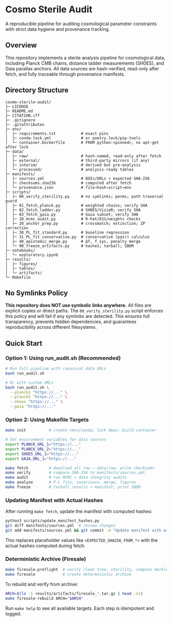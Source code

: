 # Cosmo Sterile Audit

A reproducible pipeline for auditing cosmological parameter constraints with strict data hygiene and provenance tracking.

## Overview

This repository implements a sterile analysis pipeline for cosmological data, including Planck CMB chains, distance ladder measurements (SH0ES), and Gaia parallax anchors. All data sources are hash-verified, read-only after fetch, and fully traceable through provenance manifests.

## Directory Structure

```
cosmo-sterile-audit/
├─ LICENSE
├─ README.md
├─ CITATION.cff
├─ .gitignore
├─ .gitattributes
├─ env/
│  ├─ requirements.txt           # exact pins
│  ├─ conda-lock.yml             # or poetry.lock/pip-tools
│  └─ container.Dockerfile       # FROM python:<pinned>, no apt-get after lock
├─ data/
│  ├─ raw/                       # hash-named, read-only after fetch
│  ├─ external/                  # third-party mirrors (if any)
│  ├─ interim/                   # derived but pre-analysis
│  └─ processed/                 # analysis-ready tables
├─ manifests/
│  ├─ sources.yml                # DOIs/URLs + expected SHA-256
│  ├─ checksums.sha256           # computed after fetch
│  └─ provenance.json            # file→hash→script→env
├─ scripts/
│  ├─ 00_verify_sterility.py     # no symlinks; perms; path traversal guard
│  ├─ 01_fetch_planck.py         # weighted chains; verify SHA
│  ├─ 02_fetch_ladder.py         # SH0ES/VizieR; verify SHA
│  ├─ 03_fetch_gaia.py           # Gaia subset; verify SHA
│  ├─ 10_mcmc_audit.py           # R-hat/ESS/weights checks
│  ├─ 20_anchor_prep.py          # crossmatch; extinction; ZP correction
│  ├─ 30_PL_fit_standard.py      # baseline regression
│  ├─ 31_PL_fit_conservative.py  # conservative (pair) calculus
│  ├─ 40_epistemic_merge.py      # ΔT, f_sys, penalty merge
│  └─ 90_freeze_artifacts.py     # hashes; tarball; SBOM
├─ notebooks/
│  └─ exploratory.ipynb
├─ results/
│  ├─ figures/
│  ├─ tables/
│  └─ artifacts/
└─ Makefile
```

## No Symlinks Policy

**This repository does NOT use symbolic links anywhere.** All files are explicit copies or direct paths. The `00_verify_sterility.py` script enforces this policy and will fail if any symlinks are detected. This ensures full transparency, prevents hidden dependencies, and guarantees reproducibility across different filesystems.

## Quick Start

### Option 1: Using run_audit.sh (Recommended)
```bash
# Run full pipeline with canonical data URLs
bash run_audit.sh

# Or with custom URLs
bash run_audit.sh \
  --planck1 "https://..." \
  --planck2 "https://..." \
  --shoes "https://..." \
  --gaia "https://..."
```

### Option 2: Using Makefile Targets
```bash
make init          # create venv/conda; lock deps; build container

# Set environment variables for data sources
export PLANCK_URL_1="https://..."
export PLANCK_URL_2="https://..."
export SHOES_URL_1="https://..."
export GAIA_URL_1="https://..."

make fetch         # download all raw → data/raw; write checksums
make verify        # compare SHA-256 to manifests/sources.yml
make audit         # run MCMC + data integrity audits
make analyze       # P-L fits, covariance, merge, figures
make freeze        # tarball results + manifest; print SBOM
```

### Updating Manifest with Actual Hashes
After running `make fetch`, update the manifest with computed hashes:
```bash
python3 scripts/update_manifest_hashes.py
git diff manifests/sources.yml  # review changes
git add manifests/sources.yml && git commit -m "Update manifest with actual SHA-256 hashes"
```

This replaces placeholder values like `<EXPECTED_SHA256_FROM_*>` with the actual hashes computed during fetch.

### Deterministic Archive (Firesale)
```bash
make firesale-preflight  # verify clean tree, sterility, compute merkle
make firesale            # create deterministic archive
```

To rebuild and verify from archive:
```bash
ARCH=$(ls -1 results/artifacts/firesale_*.tar.gz | head -n1)
make firesale-rebuild ARCH="$ARCH"
```

Run `make help` to see all available targets. Each step is idempotent and logged.
